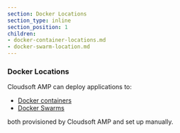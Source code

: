 ```yaml
---
section: Docker Locations
section_type: inline
section_position: 1
children:
- docker-container-locations.md
- docker-swarm-location.md
---
```


### Docker Locations

Cloudsoft AMP can deploy applications to:

- [Docker containers](docker-container-location.html)
- [Docker Swarms](docker-swarm-location.html)

both provisioned by Cloudsoft AMP and set up manually.